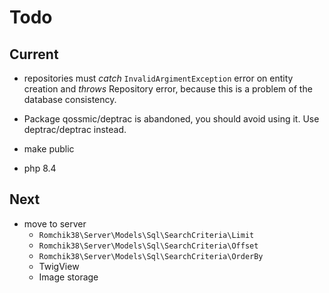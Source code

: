 # Todo

## Current

- repositories must *catch* `InvalidArgimentException` error on entity creation and *throws* Repository error, because this is a problem of the database consistency.

- Package qossmic/deptrac is abandoned, you should avoid using it. Use deptrac/deptrac instead.

- make public
- php 8.4

## Next

- move to server
  - `Romchik38\Server\Models\Sql\SearchCriteria\Limit`
  - `Romchik38\Server\Models\Sql\SearchCriteria\Offset`
  - `Romchik38\Server\Models\Sql\SearchCriteria\OrderBy`
  - TwigView
  - Image storage
  